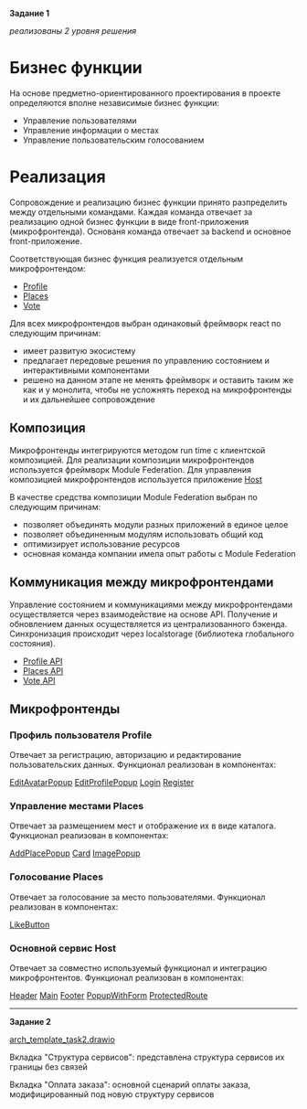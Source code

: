 **Задание 1**

_реализованы 2 уровня решения_

# Бизнес функции

На основе предметно-ориентированного проектирования в проекте определяются вполне независимые бизнес функции:

- Управление пользователями
- Управление информации о местах
- Управление пользовательским голосованием

# Реализация

Сопровождение и реализацию бизнес функции принято разпределить между отдельными командами. Каждая команда отвечает 
за реализацию одной бизнес функции в виде front-приложения (микрофронтенда). Основаня команда отвечает за backend и 
основное front-приложение. 

Соответствующая бизнес функция реализуется отдельным микрофронтендом:
- [Profile](frontend/microfrontend/profile/src/App.jsx)
- [Places](frontend/microfrontend/places/src/App.jsx)
- [Vote](frontend/microfrontend/vote/src/App.jsx)

Для всех микрофронтендов выбран одинаковый фреймворк react по следующим причинам:
- имеет развитую экосистему 
- предлагает передовые решения по управлению состоянием и интерактивными компонентами
- решено на данном этапе не менять фреймворк и оставить таким же как и у монолита, чтобы не усложнять переход на 
  микрофронтенды и их дальнейшее сопровождение 

## Композиция

Микрофронтенды интегрируются методом run time с клиентской композицией. Для реализации композиции микрофронтендов 
используется фреймворк Module Federation. Для управления композицией микрофронтендов используется приложение
[Host](frontend/microfrontend/host/src/App.jsx)

В качестве средства композиции Module Federation выбран по следующим причинам:
- позволяет объединять модули разных приложений в единое целое
- позволяет объединенным модулям использовать общий код
- оптимизирует использование ресурсов
- основная команда компании имела опыт работы с Module Federation

## Коммуникация между микрофронтендами

Управление состоянием и коммуникациями между микрофронтендами осуществляется через взаимодействие на основе API. 
Получение и обновлением данных осуществляется из централизованного бэкенда. Синхронизация происходит через 
localstorage (библиотека глобального состояния).

- [Profile API](frontend/microfrontend/profile/src/utils/auth.js)
- [Places API](frontend/microfrontend/places/src/utils/api.js)
- [Vote API](frontend/microfrontend/vote/src/utils/api.js)

## Микрофронтенды

### Профиль пользователя Profile

Отвечает за регистрацию, авторизацию и редактирование пользовательских данных.
Функционал реализован в компонентах:

[EditAvatarPopup](frontend/microfrontend/profile/src/components/EditAvatarPopup.js)
[EditProfilePopup](frontend/microfrontend/profile/src/components/EditProfilePopup.js)
[Login](frontend/microfrontend/profile/src/components/Login.js)
[Register](frontend/microfrontend/profile/src/components/Register.js)

### Управление местами Places

Отвечает за размещением мест и отображение их в виде каталога.
Функционал реализован в компонентах:

[AddPlacePopup](frontend/microfrontend/profile/src/components/AddPlacePopup.js)
[Card](frontend/microfrontend/profile/src/components/Card.js)
[ImagePopup](frontend/microfrontend/profile/src/components/ImagePopup.js)

### Голосование Places

Отвечает за голосование за место пользователями.
Функционал реализован в компонентах:

[LikeButton](frontend/microfrontend/profile/src/components/LikeButton.js)

### Основной сервис Host

Отвечает за совместно используемый функционал и интеграцию микрофронтентов.
Функционал реализован в компонентах:

[Header](frontend/microfrontend/profile/src/components/Header.js)
[Main](frontend/microfrontend/profile/src/components/Main.js)
[Footer](frontend/microfrontend/profile/src/components/Footer.js)
[PopupWithForm](frontend/microfrontend/profile/src/components/PopupWithForm.js)
[ProtectedRoute](frontend/microfrontend/profile/src/components/ProtectedRoute.js)

-----------

**Задание 2**

[arch_template_task2.drawio](./arch_template_task2.drawio)

Вкладка "Структура сервисов": представлена структура сервисов их границы без связей

Вкладка "Оплата заказа": основной сценарий оплаты заказа, модифицированный под новую структуру сервисов